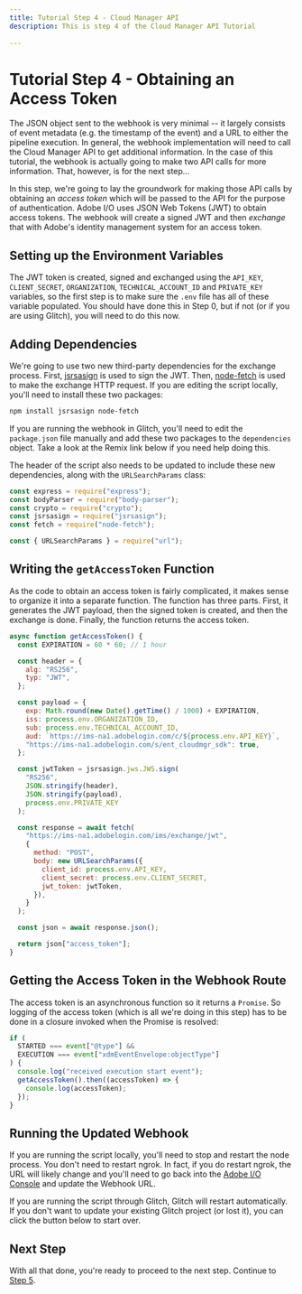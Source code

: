```yaml
---
title: Tutorial Step 4 - Cloud Manager API
description: This is step 4 of the Cloud Manager API Tutorial
 
---
```


# Tutorial Step 4 - Obtaining an Access Token

The JSON object sent to the webhook is very minimal -- it largely consists of event metadata (e.g. the timestamp of the event) and a URL to either the pipeline execution. In general, the webhook implementation will need to call the Cloud Manager API to get additional information. In the case of this tutorial, the webhook is actually going to make two API calls for more information. That, however, is for the next step...

In this step, we're going to lay the groundwork for making those API calls by obtaining an _access token_ which will be passed to the API for the purpose of authentication. Adobe I/O uses JSON Web Tokens (JWT) to obtain access tokens. The webhook will create a signed JWT and then _exchange_ that with Adobe's identity management system for an access token.

## Setting up the Environment Variables

The JWT token is created, signed and exchanged using the `API_KEY`, `CLIENT_SECRET`, `ORGANIZATION`, `TECHNICAL_ACCOUNT_ID` and `PRIVATE_KEY` variables, so the first step is to make sure the `.env` file has all of these variable populated. You should have done this in Step 0, but if not (or if you are using Glitch), you will need to do this now.

## Adding Dependencies

We're going to use two new third-party dependencies for the exchange process. First, <a href="http://kjur.github.io/jsrsasign/" target="_new">jsrsasign</a> is used to sign the JWT. Then, <a href="https://github.com/bitinn/node-fetch" target="_new">node-fetch</a> is used to make the exchange HTTP request. If you are editing the script locally, you'll need to install these two packages:

```bash
npm install jsrsasign node-fetch
```

If you are running the webhook in Glitch, you'll need to edit the `package.json` file manually and add these two packages to the `dependencies` object. Take a look at the Remix link below if you need help doing this.

The header of the script also needs to be updated to include these new dependencies, along with the `URLSearchParams` class:

```javascript
const express = require("express");
const bodyParser = require("body-parser");
const crypto = require("crypto");
const jsrsasign = require("jsrsasign");
const fetch = require("node-fetch");

const { URLSearchParams } = require("url");
```

## Writing the `getAccessToken` Function

As the code to obtain an access token is fairly complicated, it makes sense to organize it into a separate function. The function has three parts. First, it generates the JWT payload, then the signed token is created, and then the exchange is done. Finally, the function returns the access token.

```javascript
async function getAccessToken() {
  const EXPIRATION = 60 * 60; // 1 hour

  const header = {
    alg: "RS256",
    typ: "JWT",
  };

  const payload = {
    exp: Math.round(new Date().getTime() / 1000) + EXPIRATION,
    iss: process.env.ORGANIZATION_ID,
    sub: process.env.TECHNICAL_ACCOUNT_ID,
    aud: `https://ims-na1.adobelogin.com/c/${process.env.API_KEY}`,
    "https://ims-na1.adobelogin.com/s/ent_cloudmgr_sdk": true,
  };

  const jwtToken = jsrsasign.jws.JWS.sign(
    "RS256",
    JSON.stringify(header),
    JSON.stringify(payload),
    process.env.PRIVATE_KEY
  );

  const response = await fetch(
    "https://ims-na1.adobelogin.com/ims/exchange/jwt",
    {
      method: "POST",
      body: new URLSearchParams({
        client_id: process.env.API_KEY,
        client_secret: process.env.CLIENT_SECRET,
        jwt_token: jwtToken,
      }),
    }
  );

  const json = await response.json();

  return json["access_token"];
}
```

## Getting the Access Token in the Webhook Route

The access token is an asynchronous function so it returns a `Promise`. So logging of the access token (which is all we're doing in this step) has to be done in a closure invoked when the Promise is resolved:

```javascript
if (
  STARTED === event["@type"] &&
  EXECUTION === event["xdmEventEnvelope:objectType"]
) {
  console.log("received execution start event");
  getAccessToken().then((accessToken) => {
    console.log(accessToken);
  });
}
```

## Running the Updated Webhook

If you are running the script locally, you'll need to stop and restart the node process. You don't need to restart ngrok. In fact, if you do restart ngrok, the URL will likely change and you'll need to go back into the <a href="https://console.adobe.io/integrations" target="_new">Adobe I/O Console</a> and update the Webhook URL.

If you are running the script through Glitch, Glitch will restart automatically. If you don't want to update your existing Glitch project (or lost it), you can click the button below to start over.

<Glitch projectName="adobe-cloudmanager-api-tutorial-step4" />

## Next Step

With all that done, you're ready to proceed to the next step. Continue to [Step 5](5-getting-the-execution.md).

